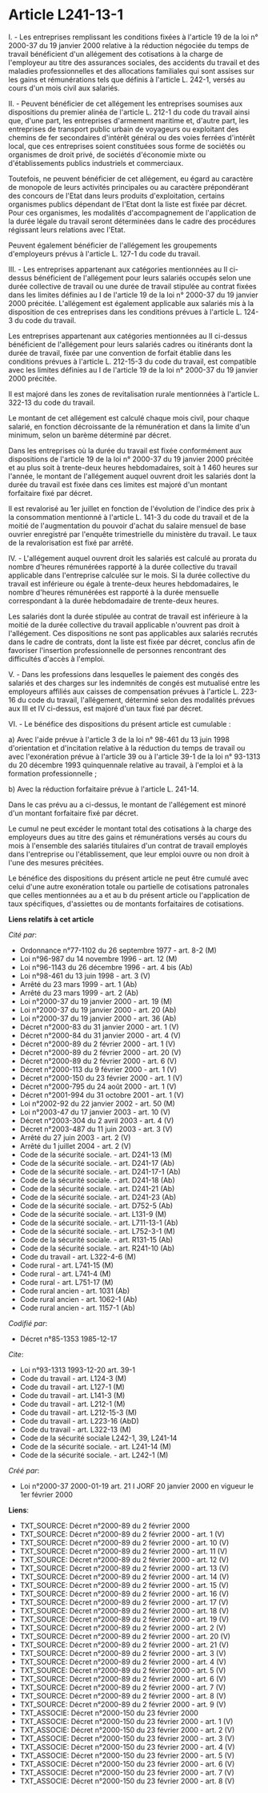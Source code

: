 # Article L241-13-1

I. - Les entreprises remplissant les conditions fixées à l'article 19 de la loi n° 2000-37 du 19 janvier 2000 relative à la
réduction négociée du temps de travail bénéficient d'un allégement des cotisations à la charge de l'employeur au titre des
assurances sociales, des accidents du travail et des maladies professionnelles et des allocations familiales qui sont assises
sur les gains et rémunérations tels que définis à l'article L. 242-1, versés au cours d'un mois civil aux salariés.

II. - Peuvent bénéficier de cet allégement les entreprises soumises aux dispositions du premier alinéa de l'article L. 212-1
du code du travail ainsi que, d'une part, les entreprises d'armement maritime et, d'autre part, les entreprises de transport
public urbain de voyageurs ou exploitant des chemins de fer secondaires d'intérêt général ou des voies ferrées d'intérêt
local, que ces entreprises soient constituées sous forme de sociétés ou organismes de droit privé, de sociétés d'économie
mixte ou d'établissements publics industriels et commerciaux.

Toutefois, ne peuvent bénéficier de cet allégement, eu égard au caractère de monopole de leurs activités principales ou au
caractère prépondérant des concours de l'Etat dans leurs produits d'exploitation, certains organismes publics dépendant de
l'Etat dont la liste est fixée par décret. Pour ces organismes, les modalités d'accompagnement de l'application de la durée
légale du travail seront déterminées dans le cadre des procédures régissant leurs relations avec l'Etat.

Peuvent également bénéficier de l'allégement les groupements d'employeurs prévus à l'article L. 127-1 du code du travail.

III. - Les entreprises appartenant aux catégories mentionnées au II ci-dessus bénéficient de l'allégement pour leurs salariés
occupés selon une durée collective de travail ou une durée de travail stipulée au contrat fixées dans les limites définies au
I de l'article 19 de la loi n° 2000-37 du 19 janvier 2000 précitée. L'allégement est également applicable aux salariés mis à
la disposition de ces entreprises dans les conditions prévues à l'article L. 124-3 du code du travail.

Les entreprises appartenant aux catégories mentionnées au II ci-dessus bénéficient de l'allégement pour leurs salariés cadres
ou itinérants dont la durée de travail, fixée par une convention de forfait établie dans les conditions prévues à l'article
L. 212-15-3 du code du travail, est compatible avec les limites définies au I de l'article 19 de la loi n° 2000-37 du 19
janvier 2000 précitée.

Il est majoré dans les zones de revitalisation rurale mentionnées à l'article L. 322-13 du code du travail.

Le montant de cet allégement est calculé chaque mois civil, pour chaque salarié, en fonction décroissante de la rémunération
et dans la limite d'un minimum, selon un barème déterminé par décret.

Dans les entreprises où la durée du travail est fixée conformément aux dispositions de l'article 19 de la loi n° 2000-37 du
19 janvier 2000 précitée et au plus soit à trente-deux heures hebdomadaires, soit à 1 460 heures sur l'année, le montant de
l'allégement auquel ouvrent droit les salariés dont la durée du travail est fixée dans ces limites est majoré d'un montant
forfaitaire fixé par décret.

Il est revalorisé au 1er juillet en fonction de l'évolution de l'indice des prix à la consommation mentionné à l'article L.
141-3 du code du travail et de la moitié de l'augmentation du pouvoir d'achat du salaire mensuel de base ouvrier enregistré
par l'enquête trimestrielle du ministère du travail. Le taux de la revalorisation est fixé par arrêté.

IV. - L'allégement auquel ouvrent droit les salariés est calculé au prorata du nombre d'heures rémunérées rapporté à la durée
collective du travail applicable dans l'entreprise calculée sur le mois. Si la durée collective du travail est inférieure ou
égale à trente-deux heures hebdomadaires, le nombre d'heures rémunérées est rapporté à la durée mensuelle correspondant à la
durée hebdomadaire de trente-deux heures.

Les salariés dont la durée stipulée au contrat de travail est inférieure à la moitié de la durée collective du travail
applicable n'ouvrent pas droit à l'allégement. Ces dispositions ne sont pas applicables aux salariés recrutés dans le cadre
de contrats, dont la liste est fixée par décret, conclus afin de favoriser l'insertion professionnelle de personnes
rencontrant des difficultés d'accès à l'emploi.

V. - Dans les professions dans lesquelles le paiement des congés des salariés et des charges sur les indemnités de congés est
mutualisé entre les employeurs affiliés aux caisses de compensation prévues à l'article L. 223-16 du code du travail,
l'allégement, déterminé selon des modalités prévues aux III et IV ci-dessus, est majoré d'un taux fixé par décret.

VI. - Le bénéfice des dispositions du présent article est cumulable :

a) Avec l'aide prévue à l'article 3 de la loi n° 98-461 du 13 juin 1998 d'orientation et d'incitation relative à la réduction
du temps de travail ou avec l'exonération prévue à l'article 39 ou à l'article 39-1 de la loi n° 93-1313 du 20 décembre 1993
quinquennale relative au travail, à l'emploi et à la formation professionnelle ;

b) Avec la réduction forfaitaire prévue à l'article L. 241-14.

Dans le cas prévu au a ci-dessus, le montant de l'allégement est minoré d'un montant forfaitaire fixé par décret.

Le cumul ne peut excéder le montant total des cotisations à la charge des employeurs dues au titre des gains et rémunérations
versés au cours du mois à l'ensemble des salariés titulaires d'un contrat de travail employés dans l'entreprise ou
l'établissement, que leur emploi ouvre ou non droit à l'une des mesures précitées.

Le bénéfice des dispositions du présent article ne peut être cumulé avec celui d'une autre exonération totale ou partielle de
cotisations patronales que celles mentionnées au a et au b du présent article ou l'application de taux spécifiques,
d'assiettes ou de montants forfaitaires de cotisations.

**Liens relatifs à cet article**

_Cité par_:

  - Ordonnance n°77-1102 du 26 septembre 1977 - art. 8-2 (M)
  - Loi n°96-987 du 14 novembre 1996 - art. 12 (M)
  - Loi n°96-1143 du 26 décembre 1996 - art. 4 bis (Ab)
  - Loi n°98-461 du 13 juin 1998 - art. 3 (V)
  - Arrêté du 23 mars 1999 - art. 1 (Ab)
  - Arrêté du 23 mars 1999 - art. 2 (Ab)
  - Loi n°2000-37 du 19 janvier 2000 - art. 19 (M)
  - Loi n°2000-37 du 19 janvier 2000 - art. 20 (Ab)
  - Loi n°2000-37 du 19 janvier 2000 - art. 36 (Ab)
  - Décret n°2000-83 du 31 janvier 2000 - art. 1 (V)
  - Décret n°2000-84 du 31 janvier 2000 - art. 4 (V)
  - Décret n°2000-89 du 2 février 2000 - art. 1 (V)
  - Décret n°2000-89 du 2 février 2000 - art. 20 (V)
  - Décret n°2000-89 du 2 février 2000 - art. 6 (V)
  - Décret n°2000-113 du 9 février 2000 - art. 1 (V)
  - Décret n°2000-150 du 23 février 2000 - art. 1 (V)
  - Décret n°2000-795 du 24 août 2000 - art. 1 (V)
  - Décret n°2001-994 du 31 octobre 2001 - art. 1 (V)
  - Loi n°2002-92 du 22 janvier 2002 - art. 50 (M)
  - Loi n°2003-47 du 17 janvier 2003 - art. 10 (V)
  - Décret n°2003-304 du 2 avril 2003 - art. 4 (V)
  - Décret n°2003-487 du 11 juin 2003 - art. 3 (V)
  - Arrêté du 27 juin 2003 - art. 2 (V)
  - Arrêté du 1 juillet 2004 - art. 2 (V)
  - Code de la sécurité sociale. - art. D241-13 (M)
  - Code de la sécurité sociale. - art. D241-17 (Ab)
  - Code de la sécurité sociale. - art. D241-17-1 (Ab)
  - Code de la sécurité sociale. - art. D241-18 (Ab)
  - Code de la sécurité sociale. - art. D241-21 (Ab)
  - Code de la sécurité sociale. - art. D241-23 (Ab)
  - Code de la sécurité sociale. - art. D752-5 (Ab)
  - Code de la sécurité sociale. - art. L131-9 (M)
  - Code de la sécurité sociale. - art. L711-13-1 (Ab)
  - Code de la sécurité sociale. - art. L752-3-1 (M)
  - Code de la sécurité sociale. - art. R131-15 (Ab)
  - Code de la sécurité sociale. - art. R241-10 (Ab)
  - Code du travail - art. L322-4-6 (M)
  - Code rural - art. L741-15 (M)
  - Code rural - art. L741-4 (M)
  - Code rural - art. L751-17 (M)
  - Code rural ancien - art. 1031 (Ab)
  - Code rural ancien - art. 1062-1 (Ab)
  - Code rural ancien - art. 1157-1 (Ab)

_Codifié par_:

  - Décret n°85-1353 1985-12-17

_Cite_:

  - Loi n°93-1313 1993-12-20 art. 39-1
  - Code du travail - art. L124-3 (M)
  - Code du travail - art. L127-1 (M)
  - Code du travail - art. L141-3 (M)
  - Code du travail - art. L212-1 (M)
  - Code du travail - art. L212-15-3 (M)
  - Code du travail - art. L223-16 (AbD)
  - Code du travail - art. L322-13 (M)
  - Code de la sécurité sociale L242-1, 39, L241-14
  - Code de la sécurité sociale. - art. L241-14 (M)
  - Code de la sécurité sociale. - art. L242-1 (M)

_Créé par_:

  - Loi n°2000-37 2000-01-19 art. 21 I JORF 20 janvier 2000 en vigueur le 1er février 2000

**Liens**:

  - TXT_SOURCE: Décret n°2000-89 du 2 février 2000
  - TXT_SOURCE: Décret n°2000-89 du 2 février 2000 - art. 1 (V)
  - TXT_SOURCE: Décret n°2000-89 du 2 février 2000 - art. 10 (V)
  - TXT_SOURCE: Décret n°2000-89 du 2 février 2000 - art. 11 (V)
  - TXT_SOURCE: Décret n°2000-89 du 2 février 2000 - art. 12 (V)
  - TXT_SOURCE: Décret n°2000-89 du 2 février 2000 - art. 13 (V)
  - TXT_SOURCE: Décret n°2000-89 du 2 février 2000 - art. 14 (V)
  - TXT_SOURCE: Décret n°2000-89 du 2 février 2000 - art. 15 (V)
  - TXT_SOURCE: Décret n°2000-89 du 2 février 2000 - art. 16 (V)
  - TXT_SOURCE: Décret n°2000-89 du 2 février 2000 - art. 17 (V)
  - TXT_SOURCE: Décret n°2000-89 du 2 février 2000 - art. 18 (V)
  - TXT_SOURCE: Décret n°2000-89 du 2 février 2000 - art. 19 (V)
  - TXT_SOURCE: Décret n°2000-89 du 2 février 2000 - art. 2 (V)
  - TXT_SOURCE: Décret n°2000-89 du 2 février 2000 - art. 20 (V)
  - TXT_SOURCE: Décret n°2000-89 du 2 février 2000 - art. 21 (V)
  - TXT_SOURCE: Décret n°2000-89 du 2 février 2000 - art. 3 (V)
  - TXT_SOURCE: Décret n°2000-89 du 2 février 2000 - art. 4 (V)
  - TXT_SOURCE: Décret n°2000-89 du 2 février 2000 - art. 5 (V)
  - TXT_SOURCE: Décret n°2000-89 du 2 février 2000 - art. 6 (V)
  - TXT_SOURCE: Décret n°2000-89 du 2 février 2000 - art. 7 (V)
  - TXT_SOURCE: Décret n°2000-89 du 2 février 2000 - art. 8 (V)
  - TXT_SOURCE: Décret n°2000-89 du 2 février 2000 - art. 9 (V)
  - TXT_ASSOCIE: Décret n°2000-150 du 23 février 2000
  - TXT_ASSOCIE: Décret n°2000-150 du 23 février 2000 - art. 1 (V)
  - TXT_ASSOCIE: Décret n°2000-150 du 23 février 2000 - art. 2 (V)
  - TXT_ASSOCIE: Décret n°2000-150 du 23 février 2000 - art. 3 (V)
  - TXT_ASSOCIE: Décret n°2000-150 du 23 février 2000 - art. 4 (V)
  - TXT_ASSOCIE: Décret n°2000-150 du 23 février 2000 - art. 5 (V)
  - TXT_ASSOCIE: Décret n°2000-150 du 23 février 2000 - art. 6 (V)
  - TXT_ASSOCIE: Décret n°2000-150 du 23 février 2000 - art. 7 (V)
  - TXT_ASSOCIE: Décret n°2000-150 du 23 février 2000 - art. 8 (V)
